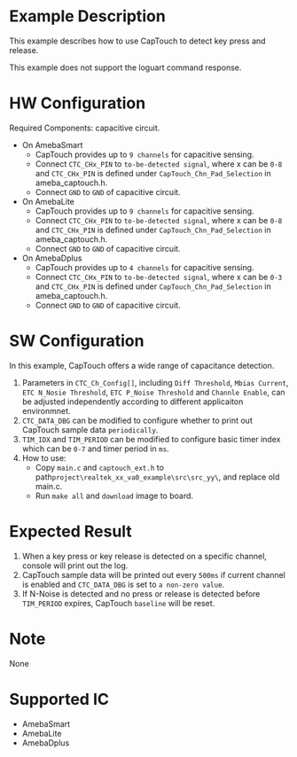 # Example Description

This example describes how to use CapTouch to detect key press and release.

This example does not support the loguart command response.

# HW Configuration

Required Components: capacitive circuit.

* On AmebaSmart
	- CapTouch provides up to `9 channels` for capacitive sensing.
	- Connect `CTC_CHx_PIN` to `to-be-detected signal`, where x can be `0-8` and `CTC_CHx_PIN` is defined under `CapTouch_Chn_Pad_Selection` in ameba_captouch.h.
	- Connect `GND` to `GND` of capacitive circuit.
* On AmebaLite
	- CapTouch provides up to `9 channels` for capacitive sensing.
	- Connect `CTC_CHx_PIN` to `to-be-detected signal`, where x can be `0-8` and `CTC_CHx_PIN` is defined under `CapTouch_Chn_Pad_Selection` in ameba_captouch.h.
	- Connect `GND` to `GND` of capacitive circuit.
* On AmebaDplus
	- CapTouch provides up to `4 channels` for capacitive sensing.
	- Connect `CTC_CHx_PIN` to `to-be-detected signal`, where x can be `0-3` and `CTC_CHx_PIN` is defined under `CapTouch_Chn_Pad_Selection` in ameba_captouch.h.
	- Connect `GND` to `GND` of capacitive circuit.

# SW Configuration

In this example, CapTouch offers a wide range of capacitance detection.

1. Parameters in `CTC_Ch_Config[]`, including `Diff Threshold`, `Mbias Current`, `ETC N_Nosie Threshold`, `ETC P_Noise Threshold` and `Channle Enable`, can be adjusted independently according to different applicaiton environmnet.
2. `CTC_DATA_DBG` can be modified to configure whether to print out CapTouch sample data `periodically`.
3. `TIM_IDX` and `TIM_PERIOD` can be modified to configure basic timer index which can be `0-7` and timer period in `ms`.
4. How to use:
    * Copy `main.c` and `captouch_ext.h` to path`project\realtek_xx_va0_example\src\src_yy\`, and replace old main.c.
    * Run `make all` and `download` image to board.

# Expected Result

1. When a key press or key release is detected on a specific channel, console will print out the log.
2. CapTouch sample data will be printed out every `500ms` if current channel is enabled and `CTC_DATA_DBG` is set to `a non-zero value`.
3. If N-Noise is detected and no press or release is detected before `TIM_PERIOD` expires, CapTouch `baseline` will be reset.
# Note

None

# Supported IC

* AmebaSmart
* AmebaLite
* AmebaDplus
